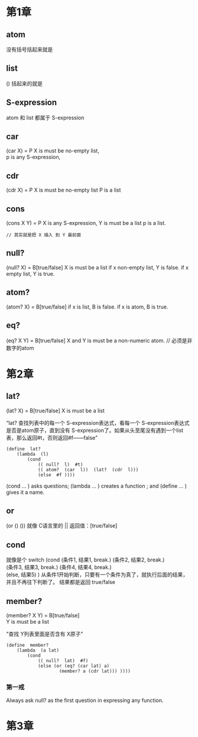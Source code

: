 
# 第1章

## atom 
没有括号括起来就是

## list 
() 括起来的就是

## S-expression
atom 和 list 都属于 S-expression

## car
(car X) = P
X is must be no-empty list,  
p is any S-expression,

## cdr
(cdr X) = P
X is must be no-empty list
P is a list

## cons
(cons X Y) = P
X is any S-expression,
Y is must be a list
p is a list.

	// 其实就是把 X 插入 到 Y 最前面

## null?
(null? X) = B[true/false]
X is must be a list
if x non-empty list, Y is false. 
if x empty list, Y is true.   

## atom?
(atom? X) = B[true/false]
if x is list, B is false. 
if x is atom, B is true.  

## eq?
(eq? X Y) = B[true/false]
X and Y is must be a non-numeric atom. // 必须是非数字的atom

# 第2章

## lat?
(lat? X) = B[true/false]
X is must be a list

“lat? 查找列表中的每一个 S-expression表达式，看每一个 S-expression表达式是否是atom原子，直到没有 S-expression了。如果从头至尾没有遇到一个list表，那么返回#t，否则返回#f——false”

	(define  lat?
		(lambda  (l) 
			(cond 
				(( null?  l)  #t) 
				(( atom?  (car  l))  (lat?  (cdr  l))) 
				(else  #f )))) 

(cond  	 ...  )  asks questions; 
(lambda  ...  )  creates a function ; and 
(define  ...  )  gives it a name. 

## or
(or () ())
就像 C语言里的 ||
返回值：[true/false]

## cond
就像是个 switch
(cond
	(条件1, 结果1, break.) 
	(条件2, 结果2, break.)  
	(条件3, 结果3, break.)
	(条件4, 结果4, break.)  
	(else, 结果5) 		)
从条件1开始判断，只要有一个条件为真了，就执行后面的结果，并且不再往下判断了。
结果都是返回 true/false

## member? 
(member? X Y) = B[true/false]  
Y is must be a list

"查找 Y列表里面是否含有 X原子"

	(define  member?
		(lambda  (a lat) 
			(cond 
				(( null?  lat)  #f) 
				(else (or (eq? (car lat) a)
						(member? a (cdr lat))) ))))


### 第一戒 
Always ask null? as the first question in expressing any function. 

# 第3章
